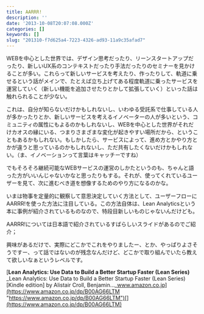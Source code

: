 ```yaml
---
title: AARRR!
description: ''
date: '2013-10-08T20:07:08.000Z'
categories: []
keywords: []
slug: "201310-f7d625a4-7223-4326-ad93-11a9c35afad7"
---
```

WEBを中心とした世界では、デザイン思考だったり、リーンスタートアップだったり、新しいUX系のコンテキストだったり手法だったりのセミナーを見かけることが多い。これらって新しいサービスを考えたり、作ったりして、軌道に乗せるという話がメインで、たとえば立ち上げてある程度軌道に乗ったサービスを運営していく（新しい機能を追加させたりとかして拡張していく）といった話は触れられることが少ない。

これは、自分が知らないだけかもしれないし、いわゆる受託系で仕事している人が多かったりとか、新しいサービスを考えるイノベーターの人が多いという、コミュニティの属性にもよるのかもしれないし、WEBを中心とした世界がそれだけカオスの縁にいる、つまりさまざまな変化が起きやすい場所だから、ということもあるかもしれない。もしかしたら、サービスによって、進め方とかやり方とかが違うと思っているのかもしれないし、ただ共有したくないだけかもしれない。（ま、イノベーションって言葉はキャッチーですね）

でもそろそろ継続可能なWEBサービスの運営のしかたというのも、ちゃんと語った方がいいんじゃないかなと思ったりもする。それが、使ってくれているユーザーを見て、次に進むべき道を想像するためのやり方になるのかな。

いまは物事を定量的に観察して意思決定していく方法として、ユーザーフローにAARRR!を使った方法に注目している。この方法自体は、Lean Analyticsという本に事例が紹介されているものなので、特段目新しいものじゃないんだけども。

AARRR!については日本語で紹介されているすばらしいスライドがあるのでご紹介；

興味があるだけで、実際にどこかでこれをやりましたー、とか、やっぱりよさそうですー、って話ではないのが残念なんだけど、どこかで取り組んでいたら教えて欲しいなぁというレベルです。

[**Lean Analytics: Use Data to Build a Better Startup Faster (Lean Series)**  
_Lean Analytics: Use Data to Build a Better Startup Faster (Lean Series) \[Kindle edition\] by Alistair Croll, Benjamin…_www.amazon.co.jp](https://www.amazon.co.jp/dp/B00AG66LTM "https://www.amazon.co.jp/dp/B00AG66LTM")[](https://www.amazon.co.jp/dp/B00AG66LTM)